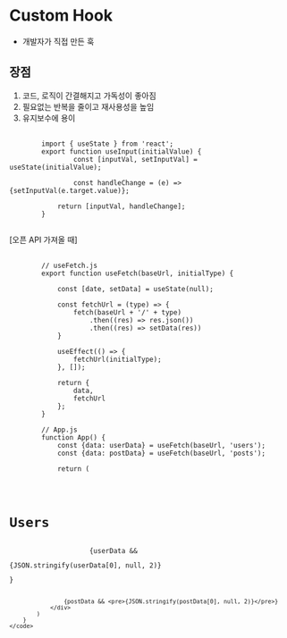 # Custom Hook
- 개발자가 직접 만든 훅

## 장점
1. 코드, 로직이 간결해지고 가독성이 좋아짐
2. 필요없는 반복을 줄이고 재사용성을 높임
3. 유지보수에 용이

<pre>
    <code>
        import { useState } from 'react';
        export function useInput(initialValue) {
                const [inputVal, setInputVal] = useState(initialValue);

                const handleChange = (e) => {setInputVal(e.target.value)};

            return [inputVal, handleChange];
        }
    </code>
</pre>

[오픈 API 가져올 때]
<pre>
    <code>
        // useFetch.js
        export function useFetch(baseUrl, initialType) {

            const [date, setData] = useState(null);

            const fetchUrl = (type) => {
                fetch(baseUrl + '/' + type)
                    .then((res) => res.json())
                    .then((res) => setData(res))
            }

            useEffect(() => {
                fetchUrl(initialType);
            }, []);

            return {
                data,
                fetchUrl
            };
        }

        // App.js
        function App() {
            const {data: userData} = useFetch(baseUrl, 'users');
            const {data: postData} = useFetch(baseUrl, 'posts');

            return (
                <div>
                    <h1>Users</h1>
                    {userData && <pre>{JSON.stringify(userData[0], null, 2)}</pre>}
                    {postData && <pre>{JSON.stringify(postData[0], null, 2)}</pre>}
                </div>
            )
        }
    </code>
</pre>